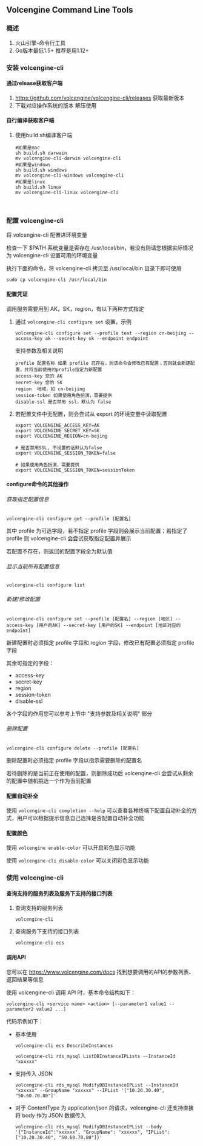 ## Volcengine Command Line Tools
###  概述
1. 火山引擎-命令行工具
2. Go版本最低1.5+ 推荐是用1.12+

### 安装 volcengine-cli 

#### 通过release获取客户端
1. https://github.com/volcengine/volcengine-cli/releases 获取最新版本
2. 下载对应操作系统的版本 解压使用

#### 自行编译获取客户端

1. 使用build.sh编译客户端
    ```shell
    #如果是mac 
    sh build.sh darwain
    mv volcengine-cli-darwin volcengine-cli
    #如果是windows
    sh build.sh windows
    mv volcengine-cli-windows volcengine-cli
    #如果是linux
    sh build.sh linux
    mv volcengine-cli-linux volcengine-cli
    ```


​    

### 配置 volcengine-cli

将 volcengine-cli 配置进环境变量

检查一下 $PATH 系统变量是否存在 /usr/local/bin，若没有则请您根据实际情况为 volcengine-cli 设置可用的环境变量

执行下面的命令，将 volcengine-cli 拷贝至 /usr/local/bin 目录下即可使用

```shell
sudo cp volcengine-cli /usr/local/bin
```



#### 配置凭证

调用服务需要用到 AK，SK，region，有以下两种方式指定
1. 通过 `volcengine-cli configure set` 设置，示例

   ```shell
   volcengine-cli configure set --profile test --region cn-beijing --access-key ak --secret-key sk --endpoint endpoint
   ```
   支持参数及相关说明
   ```shell
   profile 配置名称 如果 profile 已存在，则该命令会修改已有配置；否则就会新建配置，并将当前使用的profile指定为新配置
   access-key 您的 AK
   secret-key 您的 SK
   region  地域，如 cn-beijing
   session-token 如果使用角色扮演，需要提供
   disable-ssl 是否禁用 ssl，默认为 false
   ```

2. 若配置文件中无配置，则会尝试从 export 的环境变量中读取配置
   ```shell
   export VOLCENGINE_ACCESS_KEY=AK
   export VOLCENGINE_SECRET_KEY=SK
   export VOLCENGINE_REGION=cn-bejing
   
   # 是否禁用SSL, 不设置的话默认为false
   export VOLCENGINE_SESSION_TOKEN=false
   
   # 如果使用角色扮演，需要提供
   export VOLCENGINE_SESSION_TOKEN=sessionToken
   ```



#### configure命令的其他操作

###### 获取指定配置信息

```shell
volcengine-cli configure get --profile [配置名]
```

其中 profile 为可选字段，若不指定 profile 字段则会展示当前配置；若指定了 profile 则 volcengine-cli 会尝试获取指定配置并展示

若配置不存在，则返回的配置字段全为默认值



###### 显示当前所有配置信息

```shell
volcengine-cli configure list
```



###### 新建/修改配置

```shell
volcengine-cli configure set --profile [配置名] --region [地区] --access-key [用户的AK] --secret-key [用户的SK] --endpoint [地区对应的endpoint]
```

新建配置时必须指定 profile 字段和 region 字段，修改已有配置必须指定 profile 字段

其余可指定的字段：

- access-key
- secret-key
- region
- session-token
- disable-ssl

各个字段的作用您可以参考上节中 "支持参数及相关说明" 部分



###### 删除配置

```shell
volcengine-cli configure delete --profile [配置名]
```

删除配置时必须指定 profile 字段以指示需要删除的配置名

若待删除的是当前正在使用的配置，则删除成功后 volcengine-cli 会尝试从剩余的配置中随机挑选一个作为当前配置



#### 配置自动补全

使用 `volcengine-cli completion --help` 可以查看各种终端下配置自动补全的方式，用户可以根据提示信息自己选择是否配置自动补全功能



#### 配置颜色 

使用 `volcengine enable-color` 可以开启彩色显示功能

使用 `volcengine-cli disable-color` 可以关闭彩色显示功能




### 使用 volcengine-cli
#### 查询支持的服务列表及服务下支持的接口列表

1. 查询支持的服务列表
   ```shell
   volcengine-cli
   ```
2. 查询服务下支持的接口列表
   ```shell
   volcengine-cli ecs
   ```



#### 调用API

您可以在 https://www.volcengine.com/docs 找到想要调用的API的参数列表、返回结果等信息

使用 volcengine-cli 调用 API 时，基本命令结构如下：

```shell
volcengine-cli <service name> <action> [--parameter1 value1 --parameter2 value2 ...]
```

代码示例如下：

- 基本使用

    ```shell
    volcengine-cli ecs DescribeInstances
    ```

    ```shell
    volcengine-cli rds_mysql ListDBInstanceIPLists --InstanceId "xxxxxx"
    ```

- 支持传入 JSON

    ```shell
    volcengine-cli rds_mysql ModifyDBInstanceIPList --InstanceId "xxxxxx" --GroupName "xxxxxx" --IPList '["10.20.30.40", "50.60.70.80"]'
    ```

- 对于 ContentType 为 application/json 的请求，volcengine-cli 还支持直接将 body 作为 JSON 数据传入

    ```shell
    volcengine-cli rds_mysql ModifyDBInstanceIPList --body '{"InstanceId":"xxxxxx", "GroupName": "xxxxxx", "IPList": ["10.20.30.40", "50.60.70.80"]}'
    ```

    





